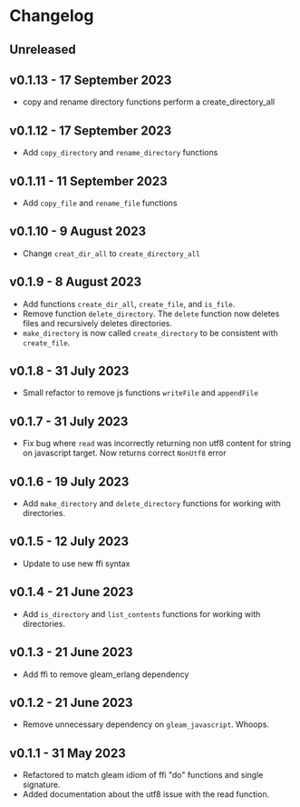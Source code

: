 # Changelog

## Unreleased

## v0.1.13 - 17 September 2023
- copy and rename directory functions perform a create_directory_all

## v0.1.12 - 17 September 2023
- Add `copy_directory` and `rename_directory` functions

## v0.1.11 - 11 September 2023
- Add `copy_file` and `rename_file` functions

## v0.1.10 - 9 August 2023
- Change `creat_dir_all` to `create_directory_all`

## v0.1.9 - 8 August 2023
- Add functions `create_dir_all`, `create_file`, and `is_file`.
- Remove function `delete_directory`. The `delete` function now deletes files
  and recursively deletes directories.
- `make_directory` is now called `create_directory` to be consistent with `create_file`.

## v0.1.8 - 31 July 2023
- Small refactor to remove js functions `writeFile` and `appendFile`

## v0.1.7 - 31 July 2023
- Fix bug where `read` was incorrectly returning non utf8 content for string on 
    javascript target. Now returns correct `NonUtf8` error

## v0.1.6 - 19 July 2023
- Add `make_directory` and `delete_directory` functions for working with directories.

## v0.1.5 - 12 July 2023
- Update to use new ffi syntax

## v0.1.4 - 21 June 2023
- Add `is_directory` and `list_contents` functions for working with directories.

## v0.1.3 - 21 June 2023
- Add ffi to remove gleam_erlang dependency

## v0.1.2 - 21 June 2023
- Remove unnecessary dependency on `gleam_javascript`. Whoops.

## v0.1.1 - 31 May 2023
- Refactored to match gleam idiom of ffi "do" functions and single signature.
- Added documentation about the utf8 issue with the read function. 

